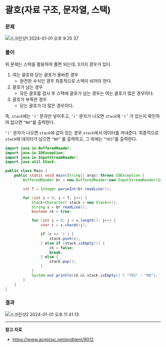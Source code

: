# **괄호(자료 구조, 문자열, 스택)**

### 문제

![스크린샷1 2024-01-01 오후 9 25 37](https://github.com/codingTest-study-group/coding-study/assets/112863029/484de816-21ab-40bb-b481-aebfca7f4c27)

### 풀이

위 문제는 스택을 활용하여 풀면 되는데, 3가지 경우가 있다.

1. 여는 괄호와 닫는 괄호가 올바른 경우
    - 완전한 수식인 경우 최종적으로 스택이 비어야 한다.
2. 괄호가 남는 경우
    - 모든 괄호를 검사 후 스택에 괄호가 남는 경우는 여는 괄호가 많은 경우이다.
3. 괄호가 부족한 경우
    - 닫는 괄호가 더 많은 경우이다.

즉, `stack`에는 `‘(’` 문자만 넣어주고, `‘(’` 문자가 나오면 `stack`에 `‘(’` 가 있는지 확인하여 없으면 `“NO”`를 출력한다.

`‘)’` 문자가 나오면 `stack`에 값이 있는 경우 `stack`에서 데이터를 꺼내준다. 최종적으로 `stack`에 데이터가 남으면 `“NO”` 를 출력하고, 그 외에는 `“YES”`를 출력한다.

```java
import java.io.BufferedReader;
import java.io.IOException;
import java.io.InputStreamReader;
import java.util.Stack;

public class Main {
    public static void main(String[] args) throws IOException {
        BufferedReader br = new BufferedReader(new InputStreamReader(System.in));

        int T = Integer.parseInt(br.readLine());

        for (int i = 0; i < T; i++) {
            Stack<Character> stack = new Stack<>();
            String s = br.readLine();
            boolean ck = true;

            for (int j = 0; j < s.length(); j++) {
                char c = s.charAt(j);

                if (c == '(') {
                    stack.push(c);
                } else if (stack.isEmpty()) {
                    ck = false;
                    break;
                } else {
                    stack.pop();
                }
            }
            System.out.println(ck && stack.isEmpty() ? "YES" : "NO");
        }
    }
}
```

### 결과

![스크린샷2 2024-01-01 오후 11 41 13](https://github.com/codingTest-study-group/coding-study/assets/112863029/41a6040b-e375-4197-ae18-820c38e637a7)

---

**참고 자료**

- <https://www.acmicpc.net/problem/9012>
